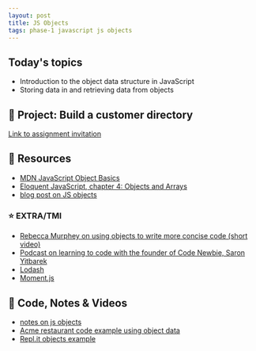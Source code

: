 ```yaml
---
layout: post
title: JS Objects
tags: phase-1 javascript js objects
---
```


## Today's topics

- Introduction to the object data structure in JavaScript
- Storing data in and retrieving data from objects

## 🎯 Project: Build a customer directory

[Link to assignment invitation](https://classroom.github.com/a/qtgHutge)

## 🔖 Resources

- [MDN JavaScript Object Basics](https://developer.mozilla.org/en-US/docs/Learn/JavaScript/Objects/Basics)
- [Eloquent JavaScript, chapter 4: Objects and Arrays](https://eloquentjavascript.net/04_data.html)
- [blog post on JS objects](https://blog.bitsrc.io/the-chronicles-of-javascript-objects-2d6b9205cd66)

### ⭐ EXTRA/TMI

- [Rebecca Murphey on using objects to write more concise code (short video)](https://youtu.be/hVQdlYgJqcY)
- [Podcast on learning to code with the founder of Code Newbie, Saron Yitbarek](https://devchat.tv/ruby-rogues/159-rr-hacking-education-with-saron-yitbarek/)
- [Lodash](https://lodash.com/)
- [Moment.js](https://momentjs.com/)

## 🦉 Code, Notes & Videos

- [notes on js objects](https://github.com/momentum-team-6/notes/blob/main/js-objects.md)
- [Acme restaurant code example using object data](https://github.com/momentum-team-6/examples/tree/main/using-object-data)
- [Repl.it objects example](https://repl.it/@amy_nc/Intro-to-JavaScript-Objects)
